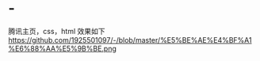 # -
腾讯主页，css，html
效果如下
https://github.com/1925501097/-/blob/master/%E5%BE%AE%E4%BF%A1%E6%88%AA%E5%9B%BE.png
